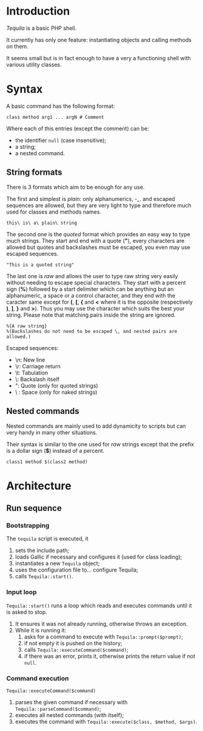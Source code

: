 # Introduction

_Tequila_ is a basic PHP shell.

It currently has only one feature: instantiating objects and calling methods on
them.

It seems small but is in fact enough to have a very a functioning shell with
various utility classes.

# Syntax

A basic command has the following format:

	class method arg1 ... argN # Comment

Where each of this entries (except the comment) can be:
- the identifier `null` (case insensitive);
- a string;
- a nested command.

## String formats

There is 3 formats which aim to be enough for any use.

The first and simplest is _plain_: only alphanumerics, -_. and escaped sequences
are allowed, but they are very light to type and therefore much used for classes
and methods names.

	this\ is\ a\ plain\ string

The second one is the _quoted_ format which provides an easy way to type much
strings. They start and end with a quote (**"**), every characters are allowed
but quotes and backslashes must be escaped, you even may use escaped sequences.

	"This is a quoted string"

The last one is _raw_ and allows the user to type raw string very easily without
needing to escape special characters. They start with a percent sign (**%**)
followed by a start delimiter which can be anything but an alphanumeric, a space
or a control character, and they end with the caracter same except for **(**,
**[**, **{** and **<** where it is the opposite (respectively **)**, **]**,
**}** and **>**). Thus you may use the character which suits the best your
string. Please note that matching pairs inside the string are ignored.

	%{A raw string}
	%(Backslashes do not need to be escaped \, and nested pairs are allowed.)

Escaped sequences:

- \n: New line
- \r: Carriage return
- \t: Tabulation
- \\: Backslash itself
- \": Quote (only for quoted strings)
- \ : Space (only for naked strings)

## Nested commands

Nested commands are mainly used to add dynamicity to scripts but can very handy
in many other situations.

Their syntax is similar to the one used for _raw_ strings except that the prefix
is a dollar sign (**$**) instead of a percent.

	class1 method $(class2 method)

# Architecture

## Run sequence

### Bootstrapping

The `tequila` script is executed, it

1. sets the include path;
2. loads Gallic if necessary and configures it (used for class loading);
3. instantiates a new `Tequila` object;
4. uses the configuration file to… configure Tequila;
5. calls `Tequila::start()`.

### Input loop

`Tequila::start()` runs a loop which reads and executes commands until it is
asked to stop.

1. It ensures it was not already running, otherwise throws an exception.
2. While it is running it:
   1. asks for a command to execute with `Tequila::prompt($prompt)`;
   2. if not empty it is pushed on the history;
   3. calls `Tequila::executeCommand($command)`;
   3. if there was an error, prints it, otherwise prints the return value if not
      `null`.

### Command execution

`Tequila::executeCommand($command)`

1. parses the given command if necessary with `Tequila::parseCommand($command)`;
2. executes all nested commands (with itself);
3. executes the command with `Tequila::execute($class, $method, $args)`.

